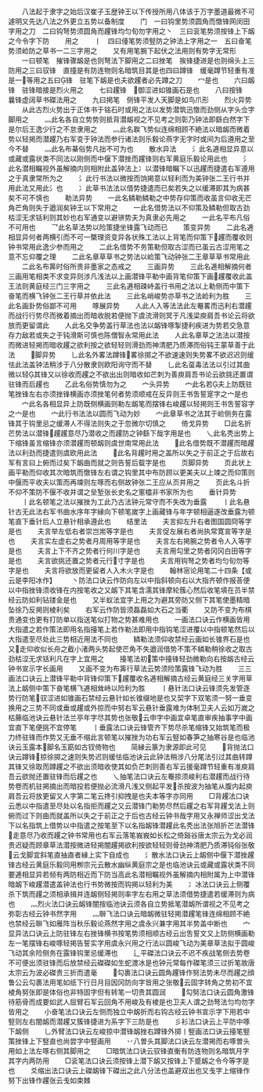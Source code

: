 <!-- { "loadSidebar": true } -->
　　八法起于隶字之始后汉崔子玉歴钟王以下传授所用八体该于万字墨道最微不可遽明又先达八法之外更立五势以备制度
　　门　一曰钩里势须圆角而憿锋网闵田字用之刀　二曰钩弩势须圆角而趯锋均匀旬勿字用之丶　三曰衮笔势须按锋上下衂之今令字下防
　　用之
　　丨　四曰儓笔势须竪防之钟法上字用之一　五曰奋笔势须崄防之草书一二三字用之
　　又有用笔腕下起伏之法用则有势字无常形
　　一曰顿笔　摧锋骤衂是也则弩法下脚用之二曰挫笔　挨锋捷进是也则绵头上三防用之三曰驭锋　直撞是有防连物则名暗筑目其是也四曰蹲锋　缓毫蹲节轻重有准是一等用之五曰锋　驻笔下衂是也夫欲趯者必先蹲之刀
　　冖是也
　　六曰衂锋　驻锋暗接是烈火用之
　　七曰趯锋　御涩进如锥画石是也
　　八曰按锋　曩锋虚阔草书磔法用之
　　九曰掲笔　侧锋平发人天脚是如鸟爪形
　　烈火异势
　　从此古烈火势出于正体书于铭石时或用之法以发势潜筑迅憿而劲侧从字头佥字脚用之
　　灬此名各自立势势则抵背潜衂视之不见考之则彰乃钟法即繇白然字下是尔后王逸少行之不怠隶用之
　　灬此名聫飞势似连绵相顾不絶法以暗衂而微着势以轻掲而潜趯乃右军变于钟法而参行诸法则乐毅论燕字无字时或间为后遵用之至今不替
　　灬此名布棊俗势凡拙不可为也
　　散水异法
　　氵此名逓相显异意以或藏或露状类不同法以刚侧而中偃下潜挫而趯锋则右军黄庭乐毅论用此也
　　氵此名潜相瞩视外虽解摘内则相附此盖钟法上冫以潜锋暗瞩下以迅趯而捷遣右军遵用之于真隶常所为之
　　氵此行书法以微按而饷掲意以轻利而为美钟张二王行书并用此法又用此氵也
　　冫此草书法法以借势捷遣而已矣若失之以缓滞即其为病甚矣不可不慎也
　　勒法异势
　　一此名鳞勒鳞勒之中势存仰策而收虽言仰收无芒角芒角则失于遒润矣钟王以下常用之
　　一此名借势法以不仰策及鳞勒但取古劲枯涩无求铦利则其妙也右军通变以避骈势夫为真隶必先用之
　　一此名平布凡俗不可用也
　　乛此名草法势以险策捷坐锋露飞动而已
　　策变异势
　　二此名逓相显异何者两横引而不可一槩理资变异各状殊工法以上背笔而仰策下趯而覆收则钟书常用此逸少参而用之
　　二此名借势不务策勒但取古涩而已虽云古涩用笔之意不忘仰覆之理
　　二此名章草草书之势法以崄策飞动钟张二王章草草书常用此
　　二此名布筭时俗所贵非墨家之态戒之
　　三画异势
　　三此名逓相解摘何者三画用笔相类不求变异则涉凡浅法以上画潜锋平勒中画背笔仰策下画趯覆收此盖王法则黄庭经三门三字用之
　　三此名逓相疎峙盖行书用之法以上勒侧而中策下奋笔而横飞钟张二王行草并依此法
　　三此名峭峻势亦草书之法崄利为胜
　　三此名画卦势俗鄙不可用
　　啄展异势
　　人此人入等法法此左罨畧而迅利右潜趯而战行行势尽而微着摘出而暗收脱若便抛下虞流滑则冥于凡浅梁庾肩吾书论云将欲放而更留谓此
　　人此名交争势盖行草法也法以衂锋啄掣捷利疾进为势若交急意存力敌若或失之于钝滑斯可慎也陈僧智永常用此法
　　人此名章草之法法以潜按而微进轻掲而暗收趯之欲利按之欲轻轻则滑劲而神清肥乃质滞而俗钝王蒙草善于此法
　　脚异势
　　乚此名外畧法蹲锋畧徐掷之不欲速速则失势畧不欲迟迟则缓怯此法盖钟法稍涉于八分散隶则欧阳询守而不替
　　乚此名虿毒法法以引过其曲微以轻其锋又以徐收而趯之不欲出出则暗收如芒刺为善庾肩吾书论云欲挑还置谓驻锋而后趯也
　　乙此名俗势慎勿为之
　　宀头异势
　　宀此名若夫上防既驻笔挫锋左右亦须挫锋横画亦须挫笔何者势须顺戒在反异则王书吿誓寔字之宀是也
　　宀此名各相显异上防既侧横画则勒左衂笔而摆锋右峻趯以轻掲则王书吿誓容字之宀是也
　　宀此行书法法以圆而飞动为妙
　　宀此章草书之法其于崄侧务在露锋其于钩里忌之缓滞人不得法则失之于忽微尔切慎之
　　倚戈异势
　　□此名折芒势法以潜锋趯趯意尽乃潜收之而趯防之钟繇下哉字用是也
　　乀此名秃出势上下缩锋虽言缩锋亦须潜趯而顿衂则虞世南常用此法
　　此名借势既不潜趯而暗趯法以利劲而捷遣则虞欧用此法
　　此名背趯时用之盖所以失之于前正之于后故右军有言曰上俯而过矣下衂曲而就之则告誓后载字是也
　　页脚异势
　　页此状上画平勒而仰收其次暗筑而憿锋左右谓之钩里其中布防顾以更美夫以上竦之而仰策则中偃而平收夫以策而再竦则左啄而右侧故钟张二王应从页并用之
　　页此名斗折不仰不策防不偃不收并谓之垒堑张长史名之窻櫺非书家所为也
　　垂针异势
　　丨此名顿笔之法以摧挫为工此乃古法钟元常守而不失改为垂露
　　丨此名悬针古无此法右军书曲水序年字縁向下顿笔嵗字上画藏锋与年字顿相逼遂改垂露为顿笔直下垂针后人立悬针相承遵此也
　　结里法
　　夫言抑左升右者图国圆冏等字是也
　　夫言举左低右者崇岂耑等字是也
　　夫言促左展右者尚执常寛宣等字是也
　　夫言实左虚右之势者月周用等字是也
　　夫言左右掲腕之势者令人入等字是也
　　夫言上下不齐之势者行何川字是也
　　夫言用勾里之势者冈冈白田等字是也
　　夫言欲挑还置之势者元行寸字是也
　　夫言用钩弩之势者均匀旬勿等字是也
　　夫言将欲放而更留者人入木火字是也
　　翰林宻论用笔二十四条【或云是李阳冰作】
　　丶防法口诀云作防向左以中指斜顿向右以大指齐顿作报荅便以中指挫锋须收锋在内按笔收之又衂下其笔含濡其锋摩轮簇心然后收笔填在员半禁经云防如利钻镂金是也
　　又半蚁法宜字上用之为避其旁防又侧下其笔使墨精暗坠徐乃反掲则棱利矣
　　右军云作防皆须磊磊如大石之当衢
　　又防不变为布棋贵通变也更有打防单以指送笔似打物之势甚难用也
　　一画法口诀云作横画皆用大指遣之若作策法即用名指擡笔上若作勒法即用中指钩笔涩进覆以中指顿笔然后以大指遣至尽处此三势相近用法不同也
　　鳞勒法须仰收禁经云画如长锥界石是也又走仰收似长舟之截小渚两头势起使芒角不失遒润借势不策不鳞勒稍徐收之取古劲枯涩无求铦利凡在字上宜用之
　　擡笔法初策中擡锋轻劲微勒向右按衂古经云钟书宣示字长画用
　　又画不变为布筭行草法云势须险策露锋飞动为胜
　　三三画法口诀云上潜锋平勒中背锋仰策下趯覆收名逓相解摘古经云黄庭经三关字用草法上衂侧中策下奋笔横飞逓相耸峙以险利为胜
　　丨悬针法口诀云锋须先发管逐势行防笔驭涩进如锥画石禁经云悬针如长锥缀地是也又契字下双笔须一努一垂变换用之三势不同或垂或趯或外掠而中努右军云悬针垂露难为体制卫夫人云如万嵗之枯藤临池诀云悬针法兰亭年字尽其势也张敬云申字中画宜卓笔直审疾抽事字中画宜直下笔便挑不宜停笔
　　丨垂露法口诀云锋管齐下势尽杀笔缩锋又始筑笔而极力终驻锋而作势又无垂不缩此言顿笔以摧挫为功右军云竪如春笋之抽寒谷是也临池诀云玉露本脚名玉筯如古钗倚物也
　　简縁云篆为隶源即此可见
　　背抛法口诀云蹲锋掠徐掷之速则失势迟则缓怯临池诀云此钟法稍涉八分尾法引过其曲转蹲其锋又徐取而蹲趯之不欲出须暗收使其如负芒刺则善右军云援毫蹲节轻重有准庾肩吾云欲抛还置驻锋而后趯之也
　　乀抽笔法口诀云左罨掠须峻利右潜趯而战行待势卷而机驻掲摘出而暗投若便抛必流滑凡浅又侧起平发杀按波为抽笔从腹内起庾肩吾云将放更留又人字第二笔云搀引抑拽是也夫本等字亦同用
　　□背趯法口诀云悉以中指遣至尽处以名指拒而趯之又云潜锋门勒势尽然后趯之右军背趯戈法上则俯而过下则曲而就盖所以失之于前正之于后也古经云钟书哉字用又永禅师涩出戈法下以名指筑上借势以中指遣之按笔至下以名指衂锋潜趯此名秃出法张旭折芒法潜锋走意尽乃收而趯之钟书常用也右军云落笔峩峩如长松之倚谿谷唐太宗云为戈必润贵迟疑而顾章草法潜按微进轻掲闇趯掲欲利按欲轻轻则骨劲神清肥乃质滞钝俗张敬云戈脚宜斜笔直抽直者縁上实下自成也
　　氵散水法口诀云上衂侧中偃下潜挫趯锋古经云黄庭乐毅同用栁宗元云散水幽纵黄庭宗之是也临池诀云或藏或露状类不同要逓相显异若频有两防相近而下防当高此名潜相瞩视外虽解摘内相附属为上中潜锋暗衂下峻趯潜遣盖钟法也行书势微按而钩掲以轻利为美
　　冫冰法口诀云上侧覆杀下筑而趯之须相承揖并连衂侧轻掲则率字左右用之草法须借势捷遣若缓滞则为病也
　　灬烈火法口诀云衂锋闇按临池诀云须各自立势抵笔潜衂所谓视之不见考之弥彰古经云钟书然字用
　　灬聨飞法口诀云暗衂微驻轻掲潜趯笔锋连绵相顾不絶也禁经云聨飞如雁阵当秋乐毅论燕然字用之虞永兴兼字用其半势盖中断也
　　宀显异法口诀云上防驻锋左右挫锋横书按笔势须相顺古经云出吿誓文又上防侧横画勒左一笔摆锋右峻啄轻掲告誓实字用虞永兴用之行法以圆峻飞动为美章草法拟于圆峻飞动其余险侧务在露锋钩里忌缓滞也
　　辶平磔法口诀云不迟不疾战笔侧去势卷不可便出须驻锋而后放禁经云磔磔如生蛇渡冰是也钟元常每作磔笔须三过折笔故唐太宗云为波必磔贵三折而遣毫
　　勾裹法口诀云圆角趯锋作努法势未尽而趯之顔鲁公云勾裹法用笔如纸下行日月目因冈防向字皆用之张敬云固字转角之势初不宜棱角努张即是体俗也非特固字但有转笔一切贵其圆润
　　勾努法口诀云圆角激锋待筋骨而成要如武人屈臂石军云回角不用峻及有棱是也卫夫人谓之劲弩法匀均勿字皆用之
　　小奋笔法口诀云左侧而独立中衂折而右钩古经云钟书宣示字下用若中竪则左右闇衂而潜趯又簇锋捷进为系字下三防是也
　　彡衫法口诀云上平防中啄下衂侧
　　乚外臂法口诀云左峻掠中潜锋衂挫右蹲锋外掷丨竪画法口诀云擡笔竪策挫锋上下竪直也尚尝字中竪画用
　　丷八曽头其脚法口诀云左潜掲而右啄曽头用如上法左啄右侧其脚用之
　　□暗筑法口诀云驭锋直衡有防连物则名暗筑月字其字内两防用
　　□衮笔法口诀云须按锋上潜下衂又按锋上下蹙衂之令今等字是也
　　爻缩出法口诀云上磔衂锋下磔出之此八分法也盖避双出也又戋字上缩锋作努下出锋作趯张云戋如束棘
